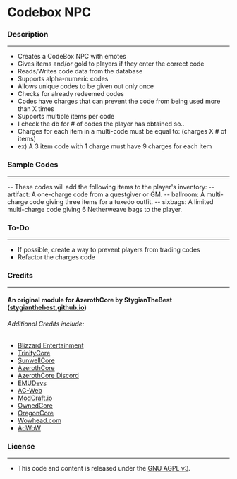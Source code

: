 # Codebox NPC #

### Description ###
------------------------------------------------------------------------------------------------------------------
- Creates a CodeBox NPC with emotes
- Gives items and/or gold to players if they enter the correct code
- Reads/Writes code data from the database
- Supports alpha-numeric codes
- Allows unique codes to be given out only once
- Checks for already redeemed codes
- Codes have charges that can prevent the code from being used more than X times
- Supports multiple items per code
- I check the db for # of codes the player has obtained so..
 - Charges for each item in a multi-code must be equal to: (charges X # of items)
 - ex) A 3 item code with 1 charge must have 9 charges for each item


### Sample Codes ###
------------------------------------------------------------------------------------------------------------------
-- These codes will add the following items to the player's inventory:
-- artifact: A one-charge code from a questgiver or GM.
-- ballroom: A multi-charge code giving three items for a tuxedo outfit.
-- sixbags: A limited multi-charge code giving 6 Netherweave bags to the player.


### To-Do ###
------------------------------------------------------------------------------------------------------------------
- If possible, create a way to prevent players from trading codes
- Refactor the charges code


### Credits ###
------------------------------------------------------------------------------------------------------------------
#### An original module for AzerothCore by StygianTheBest ([stygianthebest.github.io](http://stygianthebest.github.io)) ####

###### Additional Credits include:
- [Blizzard Entertainment](http://blizzard.com)
- [TrinityCore](https://github.com/TrinityCore/TrinityCore/blob/3.3.5/THANKS)
- [SunwellCore](http://www.azerothcore.org/pages/sunwell.pl/)
- [AzerothCore](https://github.com/AzerothCore/azerothcore-wotlk/graphs/contributors)
- [AzerothCore Discord](https://discord.gg/gkt4y2x)
- [EMUDevs](https://youtube.com/user/EmuDevs)
- [AC-Web](http://ac-web.org/)
- [ModCraft.io](http://modcraft.io/)
- [OwnedCore](http://ownedcore.com/)
- [OregonCore](https://wiki.oregon-core.net/)
- [Wowhead.com](http://wowhead.com)
- [AoWoW](https://wotlk.evowow.com/)


### License ###
------------------------------------------------------------------------------------------------------------------
- This code and content is released under the [GNU AGPL v3](https://github.com/azerothcore/azerothcore-wotlk/blob/master/LICENSE-AGPL3).